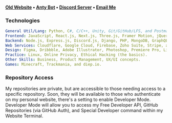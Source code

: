 <h4><a href="https://aspect.cx">Old Website</a> • <a href="https://anty.aspect.cx">Anty Bot</a> • <a href="https://discord.gg/ZnFRgD6nKp">Discord Server</a> • <a href="mailto:slekupvimplyrataqq@protonmail.com">Email Me</a></h4>

### Technologies
 
 ```yaml
General Util/Lang: Python, C#, C/C++, Unity, Git/GitHub/LFS, and Postman, Insomnia.
Frontend: JavaScript, React.js, Next.js, Three.js, Framer Motion, jQuery, HTML, CSS, TailwindCSS, SASS, Bootstrap, and MUI.
Backend: Node.js, Express.js, Discord.js, Django, PHP, MongoDB, GraphQL, mySQL.
Web Services: Cloudflare, Google Cloud, Firebase, Zoho Suite, Stripe, and Paypal.
Design: Figma, Dribbble, Adobe Illustrator, Photoshop, Premiere Pro, Lightroom and After Effects.
Practice: Linux, Online Privacy, Ethical Hacking (the basics).
Other Skills: Business, Product Management, UX/UI concepts.
Games: Minecraft, Trackmania, and diep.io.
 
 ```
 
### Repository Access
My repositories are private, but are accessible to those needing access to a specific repository.
Soon, they will be available to those who authenticate on my personal website, there's a setting to enable Developer Mode. Developer Mode will allow you to access my Free Developer API, GitHub Repositories (via GitHub Auth), and Special Developer command within my Website Terminal. 
